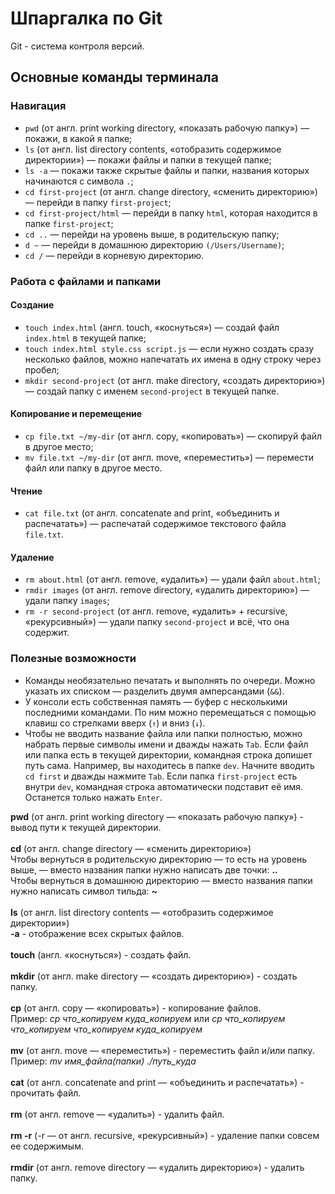 # Шпаргалка по Git
Git - система контроля версий.

## Основные команды терминала

### Навигация
* ```pwd``` (от англ. print working directory, «показать рабочую папку») — покажи, в какой я папке;
* ```ls``` (от англ. list directory contents, «отобразить содержимое директории») — покажи файлы и папки в текущей папке;
* ```ls -a``` — покажи также скрытые файлы и папки, названия которых начинаются с символа ```.```;
* ```cd first-project``` (от англ. change directory, «сменить директорию») — перейди в папку ```first-project```;
* ```cd first-project/html``` — перейди в папку ```html```, которая находится в папке ```first-project```;
* ```cd ..``` — перейди на уровень выше, в родительскую папку;
* ```d ~``` — перейди в домашнюю директорию ```(/Users/Username)```;
* ```cd /``` — перейди в корневую директорию.
### Работа с файлами и папками
#### Создание
* ```touch index.html``` (англ. touch, «коснуться») — создай файл ```index.html``` в текущей папке;
* ```touch index.html style.css script.js``` — если нужно создать сразу несколько файлов, можно напечатать их имена в одну строку через пробел;
* ```mkdir second-project``` (от англ. make directory, «создать директорию») — создай папку с именем ```second-project``` в текущей папке.
#### Копирование и перемещение
* ```cp file.txt ~/my-dir``` (от англ. copy, «копировать») — скопируй файл в другое место;
* ```mv file.txt ~/my-dir``` (от англ. move, «переместить») — перемести файл или папку в другое место.
#### Чтение
* ```cat file.txt``` (от англ. concatenate and print, «объединить и распечатать») — распечатай содержимое текстового файла ```file.txt```.
#### Удаление
* ```rm about.html``` (от англ. remove, «удалить») — удали файл ```about.html```;
* ```rmdir images``` (от англ. remove directory, «удалить директорию») — удали папку ```images```;
* ```rm -r second-project``` (от англ. remove, «удалить» + recursive, «рекурсивный») — удали папку ```second-project``` и всё, что она содержит.
### Полезные возможности
* Команды необязательно печатать и выполнять по очереди. Можно указать их списком — разделить двумя амперсандами (```&&```).
* У консоли есть собственная память — буфер с несколькими последними командами. По ним можно перемещаться с помощью клавиш со стрелками вверх (```↑```) и вниз (```↓```).
* Чтобы не вводить название файла или папки полностью, можно набрать первые символы имени и дважды нажать ```Tab```. Если файл или папка есть в текущей директории, командная строка допишет путь сама.
Например, вы находитесь в папке ```dev```. Начните вводить ```cd first``` и дважды нажмите ```Tab```. Если папка ```first-project``` есть внутри ```dev```, командная строка автоматически подставит её имя. Останется только нажать ```Enter```.






**pwd** (от англ. print working directory — «показать рабочую папку») - вывод пути к текущей директории. <br> <br>
**cd** (от англ. change directory — «сменить директорию») <br>
Чтобы вернуться в родительскую директорию — то есть на уровень выше, — вместо названия папки нужно написать две точки: **..** <br>
Чтобы вернуться в домашнюю директорию — вместо названия папки нужно написать символ тильда: **~** <br> <br>
**ls** (от англ. list directory contents — «отобразить содержимое директории») <br>
**-a** - отображение всех скрытых файлов.
<br> <br>
**touch** (англ. «коснуться») - cоздать файл.
<br> <br>
**mkdir** (от англ. make directory — «создать директорию») - создать папку.
<br> <br>
**cp** (от англ. copy — «копировать») - копирование файлов. <br>
Пример: *cp что_копируем куда_копируем* или *cp что_копируем что_копируем что_копируем куда_копируем* <br> <br>
**mv** (от англ. move — «переместить») - переместить файл и/или папку. <br>
Пример: *mv имя_файла(папки) ./путь_куда* <br> <br>
**cat** (от англ. concatenate and print — «объединить и распечатать») - прочитать файл. <br> <br>
**rm** (от англ. remove — «удалить») - удалить файл. <br> <br>
**rm -r** (-r — от англ. recursive, «рекурсивный») - удаление папки совсем ее содержимым. <br> <br>
**rmdir** (от англ. remove directory — «удалить директорию») - удалить папку. <br> <br>




